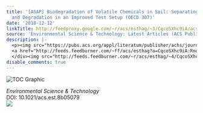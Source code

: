 ```yaml
---
title: '[ASAP] Biodegradation of Volatile Chemicals in Soil: Separating Volatilization
  and Degradation in an Improved Test Setup (OECD 307)'
date: '2018-12-12'
linkTitle: http://feedproxy.google.com/~r/acs/esthag/~3/CqcoSXhc9iA/acs.est.8b05079
source: 'Environmental Science & Technology: Latest Articles (ACS Publications)'
description: |-
  <p><img src="https://pubs.acs.org/appl/literatum/publisher/achs/journals/content/esthag/0/esthag.ahead-of-print/acs.est.8b05079/20181212/images/medium/es-2018-05079m_0005.gif" alt="TOC Graphic"/></p><div><cite>Environmental Science & Technology</cite></div><div>DOI: 10.1021/acs.est.8b05079</div><div class="feedflare">
  <a href="http://feeds.feedburner.com/~ff/acs/esthag?a=CqcoSXhc9iA:RnqtsZh1qS0:yIl2AUoC8zA"><img src="http://feeds.feedburner.com/~ff/acs/esthag?d=yIl2AUoC8zA" border="0"></img></a>
  </div><img src="http://feeds.feedburner.com/~r/acs/esthag/~4/CqcoSXhc9iA" height="1" width="1" ...
disable_comments: true
---
```

<p><img src="https://pubs.acs.org/appl/literatum/publisher/achs/journals/content/esthag/0/esthag.ahead-of-print/acs.est.8b05079/20181212/images/medium/es-2018-05079m_0005.gif" alt="TOC Graphic"/></p><div><cite>Environmental Science & Technology</cite></div><div>DOI: 10.1021/acs.est.8b05079</div><div class="feedflare">
<a href="http://feeds.feedburner.com/~ff/acs/esthag?a=CqcoSXhc9iA:RnqtsZh1qS0:yIl2AUoC8zA"><img src="http://feeds.feedburner.com/~ff/acs/esthag?d=yIl2AUoC8zA" border="0"></img></a>
</div><img src="http://feeds.feedburner.com/~r/acs/esthag/~4/CqcoSXhc9iA" height="1" width="1" ...